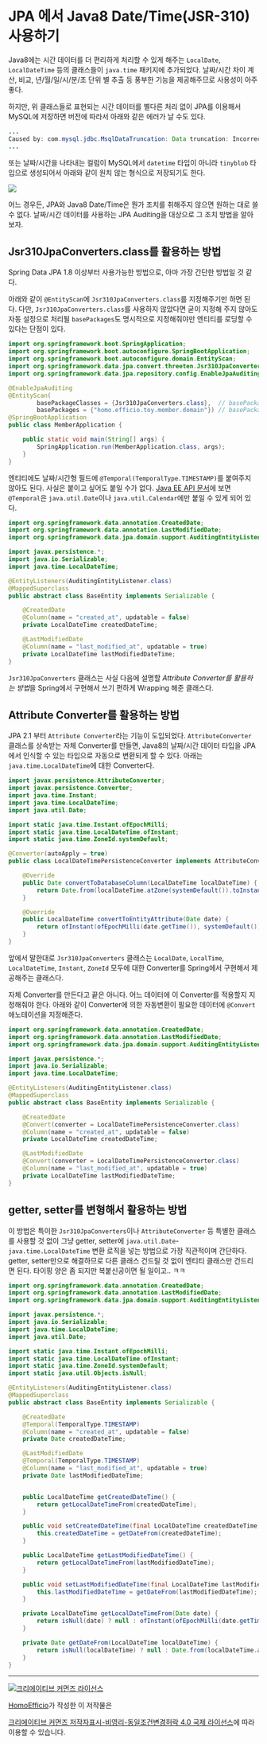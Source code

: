 # JPA 에서 Java8 Date/Time(JSR-310) 사용하기 

Java8에는 시간 데이터를 더 편리하게 처리할 수 있게 해주는 `LocalDate`, `LocalDateTime` 등의 클래스들이 `java.time` 패키지에 추가되었다. 날짜/시간 차이 계산, 비교, 년/월/일/시/분/초 단위 별 추출 등 풍부한 기능을 제공해주므로 사용성이 아주 좋다.

하지만, 위 클래스들로 표현되는 시간 데이터를 별다른 처리 없이 JPA를 이용해서 MySQL에 저장하면 버전에 따라서 아래와 같은 에러가 날 수도 있다.

```java
...
Caused by: com.mysql.jdbc.MsqlDataTruncation: Data truncation: Incorrect dateme value: '\xAC\xED\x00\x05sr\x0Djava.time.Ser\x95]\x84\xBA\x1B"H\xB2\x0C\0\x00xpw\x07\x03\x00\x00\x07\xE0\x05\x1Fx' for column 'start_date' at row 1
...
```
또는 날짜/시간을 나타내는 컬럼이 MySQL에서 `datetime` 타입이 아니라 `tinyblob` 타입으로 생성되어서 아래와 같이 원치 않는 형식으로 저장되기도 한다.

![](http://i.imgur.com/oXXnfnO.png)

어느 경우든, JPA와 Java8 Date/Time은 뭔가 조치를 취해주지 않으면 원하는 대로 쓸 수 없다. 날짜/시간 데이터를 사용하는 JPA Auditing을 대상으로 그 조치 방법을 알아보자.

## Jsr310JpaConverters.class를 활용하는 방법

Spring Data JPA 1.8 이상부터 사용가능한 방법으로, 아마 가장 간단한 방법일 것 같다.

아래와 같이 `@EntityScan`에 `Jsr310JpaConverters.class`를 지정해주기만 하면 된다. 다만, `Jsr310JpaConverters.class`를 사용하지 않았다면 굳이 지정해 주지 않아도 자동 설정으로 처리될 `basePackages`도 명시적으로 지정해줘야만 엔티티를 로딩할 수 있다는 단점이 있다.

```java
import org.springframework.boot.SpringApplication;
import org.springframework.boot.autoconfigure.SpringBootApplication;
import org.springframework.boot.autoconfigure.domain.EntityScan;
import org.springframework.data.jpa.convert.threeten.Jsr310JpaConverters;
import org.springframework.data.jpa.repository.config.EnableJpaAuditing;

@EnableJpaAuditing
@EntityScan(
		basePackageClasses = {Jsr310JpaConverters.class},  // basePackageClasses에 지정
		basePackages = {"homo.efficio.toy.member.domain"}) // basePackage도 추가로 반드시 지정해줘야 한다
@SpringBootApplication
public class MemberApplication {

	public static void main(String[] args) {
		SpringApplication.run(MemberApplication.class, args);
	}
}
```

엔티티에도 날짜/시간형 필드에 `@Temporal(TemporalType.TIMESTAMP)`를 붙여주지 않아도 된다. 사실은 붙이고 싶어도 붙일 수가 없다. [Java EE API 문서](http://docs.oracle.com/javaee/7/api/javax/persistence/Temporal.html)에 보면 `@Temporal`은 `java.util.Date`이나 `java.util.Calendar`에만 붙일 수 있게 되어 있다.

```java
import org.springframework.data.annotation.CreatedDate;
import org.springframework.data.annotation.LastModifiedDate;
import org.springframework.data.jpa.domain.support.AuditingEntityListener;

import javax.persistence.*;
import java.io.Serializable;
import java.time.LocalDateTime;

@EntityListeners(AuditingEntityListener.class)
@MappedSuperclass
public abstract class BaseEntity implements Serializable {

    @CreatedDate
    @Column(name = "created_at", updatable = false)
    private LocalDateTime createdDateTime;

    @LastModifiedDate
    @Column(name = "last_modified_at", updatable = true)
    private LocalDateTime lastModifiedDateTime;
}
```

`Jsr310JpaConverters` 클래스는 사실 다음에 설명할 *Attribute Converter를 활용하는 방법*을 Spring에서 구현해서 쓰기 편하게 Wrapping 해준 클래스다.

## Attribute Converter를 활용하는 방법

JPA 2.1 부터 `Attribute Converter`라는 기능이 도입되었다. `AttributeConverter` 클래스를 상속받는 자체 Converter를 만들면, Java8의 날짜/시간 데이터 타입을 JPA에서 인식할 수 있는 타입으로 자동으로 변환되게 할 수 있다.
아래는 `java.time.LocalDateTime`에 대한 Converter다. 

```java
import javax.persistence.AttributeConverter;
import javax.persistence.Converter;
import java.time.Instant;
import java.time.LocalDateTime;
import java.util.Date;

import static java.time.Instant.ofEpochMilli;
import static java.time.LocalDateTime.ofInstant;
import static java.time.ZoneId.systemDefault;

@Converter(autoApply = true)
public class LocalDateTimePersistenceConverter implements AttributeConverter<LocalDateTime, Date> {

    @Override
    public Date convertToDatabaseColumn(LocalDateTime localDateTime) {
        return Date.from(localDateTime.atZone(systemDefault()).toInstant());
    }

    @Override
    public LocalDateTime convertToEntityAttribute(Date date) {    
        return ofInstant(ofEpochMilli(date.getTime()), systemDefault());
    }
}

```

앞에서 말한대로 `Jsr310JpaConverters` 클래스는 `LocalDate`, `LocalTime`, `LocalDateTime`, `Instant`, `ZoneId` 모두에 대한 Converter를 Spring에서 구현해서 제공해주는 클래스다.

자체 Converter를 만든다고 끝은 아니다. 어느 데이터에 이 Converter를 적용할지 지정해줘야 한다. 아래와 같이 Converter에 의한 자동변환이 필요한 데이터에 `@Convert` 애노테이션을 지정해준다.

```java
import org.springframework.data.annotation.CreatedDate;
import org.springframework.data.annotation.LastModifiedDate;
import org.springframework.data.jpa.domain.support.AuditingEntityListener;

import javax.persistence.*;
import java.io.Serializable;
import java.time.LocalDateTime;

@EntityListeners(AuditingEntityListener.class)
@MappedSuperclass
public abstract class BaseEntity implements Serializable {

    @CreatedDate
    @Convert(converter = LocalDateTimePersistenceConverter.class)
    @Column(name = "created_at", updatable = false)    
    private LocalDateTime createdDateTime;

    @LastModifiedDate
    @Convert(converter = LocalDateTimePersistenceConverter.class)
    @Column(name = "last_modified_at", updatable = true)
    private LocalDateTime lastModifiedDateTime;
}
```

## getter, setter를 변형해서 활용하는 방법

이 방법은 특이한 `Jsr310JpaConverters`이나 `AttributeConverter` 등 특별한 클래스를 사용할 것 없이 그냥 getter, setter에 `java.util.Date`-`java.time.LocalDateTime` 변환 로직을 넣는 방법으로 가장 직관적이며 간단하다. getter, setter만으로 해결하므로 다른 클래스 건드릴 것 없이 엔티티 클래스만 건드리면 된다. 타이핑 양은 좀 되지만 복붙신공이면 될 일이고.. ㅋㅋ 

```java
import org.springframework.data.annotation.CreatedDate;
import org.springframework.data.annotation.LastModifiedDate;
import org.springframework.data.jpa.domain.support.AuditingEntityListener;

import javax.persistence.*;
import java.io.Serializable;
import java.time.LocalDateTime;
import java.util.Date;

import static java.time.Instant.ofEpochMilli;
import static java.time.LocalDateTime.ofInstant;
import static java.time.ZoneId.systemDefault;
import static java.util.Objects.isNull;

@EntityListeners(AuditingEntityListener.class)
@MappedSuperclass
public abstract class BaseEntity implements Serializable {

    @CreatedDate
    @Temporal(TemporalType.TIMESTAMP)
    @Column(name = "created_at", updatable = false)
    private Date createdDateTime;

    @LastModifiedDate
    @Temporal(TemporalType.TIMESTAMP)
    @Column(name = "last_modified_at", updatable = true)
    private Date lastModifiedDateTime;


    public LocalDateTime getCreatedDateTime() {
        return getLocalDateTimeFrom(createdDateTime);
    }

    public void setCreatedDateTime(final LocalDateTime createdDateTime) {
        this.createdDateTime = getDateFrom(createdDateTime);
    }

    public LocalDateTime getLastModifiedDateTime() {
        return getLocalDateTimeFrom(lastModifiedDateTime);
    }

    public void setLastModifiedDateTime(final LocalDateTime lastModifiedDateTime) {
        this.lastModifiedDateTime = getDateFrom(lastModifiedDateTime);
    }

    private LocalDateTime getLocalDateTimeFrom(Date date) {
        return isNull(date) ? null : ofInstant(ofEpochMilli(date.getTime()), systemDefault());
    }

    private Date getDateFrom(LocalDateTime localDateTime) {
        return isNull(localDateTime) ? null : Date.from(localDateTime.atZone(systemDefault()).toInstant());
    }
}
```

----
<a rel="license" href="http://creativecommons.org/licenses/by-nc-sa/4.0/"><img alt="크리에이티브 커먼즈 라이선스" style="border-width:0" src="https://i.creativecommons.org/l/by-nc-sa/4.0/88x31.png" /></a>

<a href='https://www.facebook.com/hanmomhanda' target='_blank'>HomoEfficio</a>가 작성한 이 저작물은

<a rel="license" href="http://creativecommons.org/licenses/by-nc-sa/4.0/">크리에이티브 커먼즈 저작자표시-비영리-동일조건변경허락 4.0 국제 라이선스</a>에 따라 이용할 수 있습니다.
